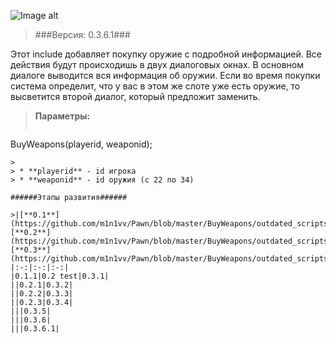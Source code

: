 ![Image alt](http://pawn-wiki.ru/uploads/imgs/img_1466732388__bw-logo.png)
> ###Версия: 0.3.6.1###

Этот include добавляет покупку оружие с подробной информацией. Все действия будут происходишь в двух диалоговых окнах. В основном диалоге выводится вся информация об оружии. Если во время покупки система определит, что у вас в этом же слоте уже есть оружие, то высветится второй диалог, который предложит заменить.

> **Параметры:**
> 
> ```pawn
BuyWeapons(playerid, weaponid);
```
> 
> * **playerid** - id игрока
> * **weaponid** - id оружия (с 22 по 34)

######Этапы развития######

>|[**0.1**](https://github.com/m1n1vv/Pawn/blob/master/BuyWeapons/outdated_scripts/buy_weapons_0.1.inc)|[**0.2**](https://github.com/m1n1vv/Pawn/blob/master/BuyWeapons/outdated_scripts/buy_weapons_0.2.inc)|[**0.3**](https://github.com/m1n1vv/Pawn/blob/master/BuyWeapons/outdated_scripts/buy_weapons_0.3.inc)|
|:-:|:-:|:-:|
|0.1.1|0.2 test|0.3.1|
||0.2.1|0.3.2|
||0.2.2|0.3.3|
||0.2.3|0.3.4|
|||0.3.5|
|||0.3.6|
|||0.3.6.1|
